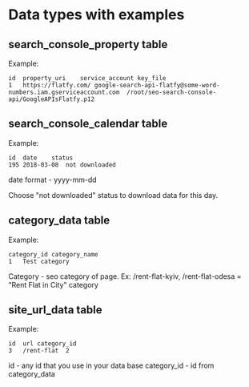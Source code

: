 # Data types with examples

## search_console_property table

Example:

```
id	property_uri	service_account	key_file
1	https://flatfy.com/	google-search-api-flatfy@some-word-numbers.iam.gserviceaccount.com	/root/seo-search-console-api/GoogleAPIsFlatfy.p12
```

## search_console_calendar table

Example:

```
id	date	status
195	2018-03-08	not downloaded
```

date format - yyyy-mm-dd

Choose "not downloaded" status to download data for this day.

## category_data table

Example:

```
category_id	category_name
1	Test category
```

Category - seo category of page. Ex: /rent-flat-kyiv, /rent-flat-odesa = "Rent Flat in City" category

## site_url_data table

Example:

```
id	url	category_id
3	/rent-flat	2
```

id - any id that you use in your data base
category_id - id from category_data
